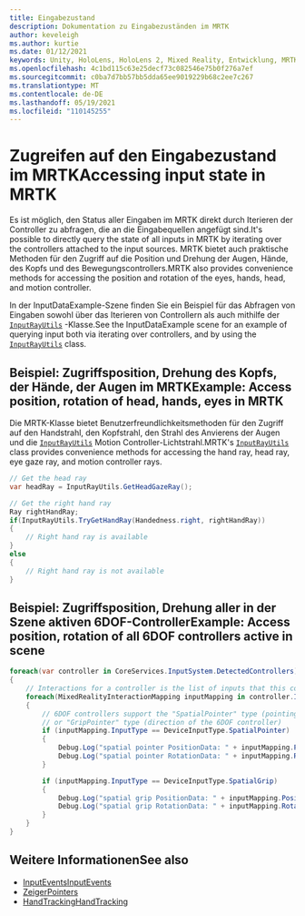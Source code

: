 ```yaml
---
title: Eingabezustand
description: Dokumentation zu Eingabezuständen im MRTK
author: keveleigh
ms.author: kurtie
ms.date: 01/12/2021
keywords: Unity, HoloLens, HoloLens 2, Mixed Reality, Entwicklung, MRTK, InputState,
ms.openlocfilehash: 4c1bd115c63e25decf73c082546e75b0f276a7ef
ms.sourcegitcommit: c0ba7d7bb57bb5dda65ee9019229b68c2ee7c267
ms.translationtype: MT
ms.contentlocale: de-DE
ms.lasthandoff: 05/19/2021
ms.locfileid: "110145255"
---
```

# <a name="accessing-input-state-in-mrtk"></a><span data-ttu-id="82f35-104">Zugreifen auf den Eingabezustand im MRTK</span><span class="sxs-lookup"><span data-stu-id="82f35-104">Accessing input state in MRTK</span></span>

<span data-ttu-id="82f35-105">Es ist möglich, den Status aller Eingaben im MRTK direkt durch Iterieren der Controller zu abfragen, die an die Eingabequellen angefügt sind.</span><span class="sxs-lookup"><span data-stu-id="82f35-105">It's possible to directly query the state of all inputs in MRTK by iterating over the controllers attached to the input sources.</span></span> <span data-ttu-id="82f35-106">MRTK bietet auch praktische Methoden für den Zugriff auf die Position und Drehung der Augen, Hände, des Kopfs und des Bewegungscontrollers.</span><span class="sxs-lookup"><span data-stu-id="82f35-106">MRTK also provides convenience methods for accessing the position and rotation of the eyes, hands, head, and motion controller.</span></span>

<span data-ttu-id="82f35-107">In der InputDataExample-Szene finden Sie ein Beispiel für das Abfragen von Eingaben sowohl über das Iterieren von Controllern als auch mithilfe der [`InputRayUtils`](xref:Microsoft.MixedReality.Toolkit.Input.InputRayUtils) -Klasse.</span><span class="sxs-lookup"><span data-stu-id="82f35-107">See the InputDataExample scene for an example of querying input both via iterating over controllers, and by using the [`InputRayUtils`](xref:Microsoft.MixedReality.Toolkit.Input.InputRayUtils) class.</span></span>

## <a name="example-access-position-rotation-of-head-hands-eyes-in-mrtk"></a><span data-ttu-id="82f35-108">Beispiel: Zugriffsposition, Drehung des Kopfs, der Hände, der Augen im MRTK</span><span class="sxs-lookup"><span data-stu-id="82f35-108">Example: Access position, rotation of head, hands, eyes in MRTK</span></span>

<span data-ttu-id="82f35-109">Die MRTK-Klasse bietet Benutzerfreundlichkeitsmethoden für den Zugriff auf den Handstrahl, den Kopfstrahl, den Strahl des Anvierens der Augen und die [`InputRayUtils`](xref:Microsoft.MixedReality.Toolkit.Input.InputRayUtils) Motion Controller-Lichtstrahl.</span><span class="sxs-lookup"><span data-stu-id="82f35-109">MRTK's [`InputRayUtils`](xref:Microsoft.MixedReality.Toolkit.Input.InputRayUtils) class provides convenience methods for accessing the hand ray, head ray, eye gaze ray, and motion controller rays.</span></span>

```c#
// Get the head ray
var headRay = InputRayUtils.GetHeadGazeRay();

// Get the right hand ray
Ray rightHandRay;
if(InputRayUtils.TryGetHandRay(Handedness.right, rightHandRay))
{
    // Right hand ray is available
}
else
{
    // Right hand ray is not available
}
```

## <a name="example-access-position-rotation-of-all-6dof-controllers-active-in-scene"></a><span data-ttu-id="82f35-110">Beispiel: Zugriffsposition, Drehung aller in der Szene aktiven 6DOF-Controller</span><span class="sxs-lookup"><span data-stu-id="82f35-110">Example: Access position, rotation of all 6DOF controllers active in scene</span></span>

```c#
foreach(var controller in CoreServices.InputSystem.DetectedControllers)
{
    // Interactions for a controller is the list of inputs that this controller exposes
    foreach(MixedRealityInteractionMapping inputMapping in controller.Interactions)
    {
        // 6DOF controllers support the "SpatialPointer" type (pointing direction)
        // or "GripPointer" type (direction of the 6DOF controller)
        if (inputMapping.InputType == DeviceInputType.SpatialPointer)
        {
            Debug.Log("spatial pointer PositionData: " + inputMapping.PositionData);
            Debug.Log("spatial pointer RotationData: " + inputMapping.RotationData);
        }

        if (inputMapping.InputType == DeviceInputType.SpatialGrip)
        {
            Debug.Log("spatial grip PositionData: " + inputMapping.PositionData);
            Debug.Log("spatial grip RotationData: " + inputMapping.RotationData);
        }
    }
}
```

## <a name="see-also"></a><span data-ttu-id="82f35-111">Weitere Informationen</span><span class="sxs-lookup"><span data-stu-id="82f35-111">See also</span></span>

- [<span data-ttu-id="82f35-112">InputEvents</span><span class="sxs-lookup"><span data-stu-id="82f35-112">InputEvents</span></span>](input-events.md)
- [<span data-ttu-id="82f35-113">Zeiger</span><span class="sxs-lookup"><span data-stu-id="82f35-113">Pointers</span></span>](pointers.md)
- [<span data-ttu-id="82f35-114">HandTracking</span><span class="sxs-lookup"><span data-stu-id="82f35-114">HandTracking</span></span>](hand-tracking.md)
